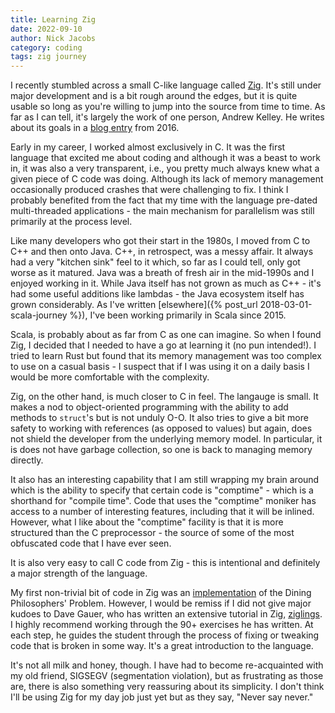 ```yaml
---
title: Learning Zig
date: 2022-09-10
author: Nick Jacobs
category: coding
tags: zig journey
---
```


I recently stumbled across a small C-like language called
[Zig](https://www.ziglang.org). It's still under major development and is a bit
rough around the edges, but it is quite usable so long as you're willing to jump
into the source from time to time. As far as I can tell, it's largely the work
of one person, Andrew Kelley. He writes about its goals in a [blog
entry](https://andrewkelley.me/post/intro-to-zig.html) from 2016.

Early in my career, I worked almost exclusively in C. It was the first language
that excited me about coding and although it was a beast to work in, it was also
a very transparent, i.e., you pretty much always knew what a given piece of C
code was doing. Although its lack of memory management occasionally produced
crashes that were challenging to fix. I think I probably benefited from the fact
that my time with the language pre-dated multi-threaded applications - the main
mechanism for parallelism was still primarily at the process level.

Like many developers who got their start in the 1980s, I moved from C to C++ and
then onto Java.  C++, in retrospect, was a messy affair. It always had a very
"kitchen sink" feel to it which, so far as I could tell, only got worse as it
matured. Java was a breath of fresh air in the mid-1990s and I enjoyed working
in it. While Java itself has not grown as much as C++ - it's had some useful
additions like lambdas - the Java ecosystem itself has grown considerably. As
I've written [elsewhere]({% post_url 2018-03-01-scala-journey %}), I've been working primarily in
Scala since 2015.

Scala, is probably about as far from C as one can imagine. So when I found Zig,
I decided that I needed to have a go at learning it (no pun intended!). I tried
to learn Rust but found that its memory management was too complex to use on a
casual basis - I suspect that if I was using it on a daily basis I would be more
comfortable with the complexity.

Zig, on the other hand, is much closer to C in feel. The langauge is small. It
makes a nod to object-oriented programming with the ability to add methods to
`struct`'s but is not unduly O-O. It also tries to give a bit more safety to
working with references (as opposed to values) but again, does not shield the
developer from the underlying memory model. In particular, it is does not have
garbage collection, so one is back to managing memory directly.

It also has an interesting capability that I am still wrapping my brain around
which is the ability to specify that certain code is "comptime" - which is a
shorthand for "compile time". Code that uses the "comptime" moniker has access
to a number of interesting features, including that it will be inlined. However,
what I like about the "comptime" facility is that it is more structured than the
C preprocessor - the source of some of the most obfuscated code that I have ever
seen.

It is also very easy to call C code from Zig - this is intentional and
definitely a major strength of the language.

My first non-trivial bit of code in Zig was an
[implementation](https://github.com/njacobs5074/zig/tree/main/dining_philosphers)
of the Dining Philosophers' Problem. However, I would be remiss if I did not
give major kudoes to Dave Gauer, who has written an extensive tutorial in Zig,
[ziglings](https://github.com/ratfactor/ziglings). I highly recommend working
through the 90+ exercises he has written. At each step, he guides the student
through the process of fixing or tweaking code that is broken in some way. It's
a great introduction to the language.

It's not all milk and honey, though. I have had to become re-acquainted with my
old friend, SIGSEGV (segmentation violation), but as frustrating as those are,
there is also something very reassuring about its simplicity. I don't think I'll
be using Zig for my day job just yet but as they say, "Never say never."

